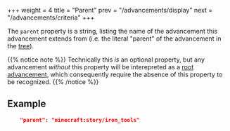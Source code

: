 +++
weight = 4
title = "Parent"
prev = "/advancements/display"
next = "/advancements/criteria"
+++

The `parent` property is a string, listing the name of the advancement this advancement extends from (i.e. the literal "parent" of the advancement in the [tree](/advancements/terminology/#advancement_tree)).

{{% notice note %}}
Technically this *is* an optional property, but any advancement *without* this property will be interepreted as a [root advancement](/advancements/terminology/#root_advancement), which consequently require the absence of this property to be recognized.
{{% /notice %}}

## Example

```json
    "parent": "minecraft:story/iron_tools"
```